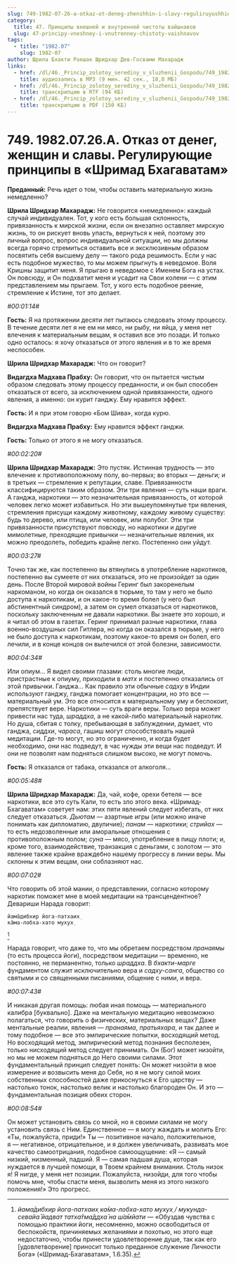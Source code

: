 ```yaml
---
slug: 749-1982-07-26-a-otkaz-ot-deneg-zhenshhin-i-slavy-reguliruyushhie-printsipy-v-shrimad-bhagavatam
category:
  title: 47. Принципы внешней и внутренней чистоты вайшнавов
  slug: 47-principy-vneshney-i-vnutrenney-chistoty-vaishnavov
tags:
  - title: "1982.07"
    slug: 1982-07
author: Шрила Бхакти Ракшак Шридхар Дев-Госвами Махарадж
links:
  - href: /dl/46._Princip_zolotoy_serediny_v_sluzhenii_Gospodu/749_1982.07.26.A_SridharMj_Otkaz_ot_deneg_zhenshhin_i_slavy__Regulirujushhie_principy_v_Shrimad_Bhagavatam.mp3
    title: аудиозапись в MP3 (9 мин. 42 сек., 10,0 МБ)
  - href: /dl/46._Princip_zolotoy_serediny_v_sluzhenii_Gospodu/749_1982.07.26.A_SridharMj_Otkaz_ot_deneg_zhenshhin_i_slavy__Regulirujushhie_principy_v_Shrimad_Bhagavatam.rtf
    title: транскрипцию в RTF (94 КБ)
  - href: /dl/46._Princip_zolotoy_serediny_v_sluzhenii_Gospodu/749_1982.07.26.A_SridharMj_Otkaz_ot_deneg_zhenshhin_i_slavy__Regulirujushhie_principy_v_Shrimad_Bhagavatam.pdf
    title: транскрипцию в PDF (150 КБ)
---
```


# 749. 1982.07.26.A. Отказ от денег, женщин и славы. Регулирующие принципы в «Шримад Бхагаватам»

**Преданный:** Речь идет о том, чтобы оставить материальную жизнь немедленно?

**Шрила Шридхар Махарадж:** Не говорится «немедленно»: каждый случай индивидуален. Тот, у кого есть большая склонность, привязанность к мирской жизни, если он внезапно оставляет мирскую жизнь, то он рискует вновь упасть, вернуться к ней, поэтому это личный вопрос, вопрос индивидуальной ситуации, но мы должны всегда горячо стремиться оставить все и эксклюзивным образом посвятить себя высшему делу — такого рода решимость. Если у нас есть подобное мужество, то мы можем прыгнуть в неведомое. Воля Кришны защитит меня. Я прыгаю в неведомое с Именем Бога на устах. Он повсюду, и Он подхватит меня и усадит на Свои колени — с этим представлением мы прыгаем. Тот, у кого есть подобное рвение, стремление к Истине, тот это делает.

*#00:01:14#*

**Гость:** Я на протяжении десяти лет пытаюсь следовать этому процессу. В течение десяти лет я не ем ни мясо, ни рыбу, ни яйца, у меня нет влечения к материальным вещам, я оставил все это позади. И только одно осталось: я хочу отказаться от этого явления и в то же время неспособен.

**Шрила Шридхар Махарадж:** Что он говорит?

**Видагдха Мадхава Прабху:** Он говорит, что он пытается чистым образом следовать этому процессу преданности, и он был способен отказаться от всего, за исключением одной привязанности, одного явления, а именно: он курит ганджу. Ему нравится эффект.

**Гость:** И я при этом говорю «Бом Шива», когда курю.

**Видагдха Мадхава Прабху:** Ему нравится эффект ганджи.

**Гость:** Только от этого я не могу отказаться.

*#00:02:20#*

**Шрила Шридхар Махарадж:** Это пустяк. Истинная трудность — это влечение к противоположному полу, во-первых; во вторых — деньги; и в третьих — стремление к репутации, славе. Привязанности классифицируются таким образом. Эти три явления — суть наши враги. А ганджа, наркотики — это незначительная привязанность, от которой человек легко может избавиться. Но эти вышеупомянутые три явления, стремления присущи каждому животному, каждому живому существу: будь то дерево, или птица, или человек, или полубог. Эти три привязанности присутствуют повсюду, но наркотики и другие мимолетные, преходящие привычки — незначительные явления, их можно преодолеть, победить крайне легко. Постепенно они уйдут.

*#00:03:27#*

Точно так же, как постепенно вы втянулись в употребление наркотиков, постепенно вы сумеете от них отказаться, это не произойдет за один день. После Второй мировой войны Геринг был закоренелым наркоманом, но когда он оказался в тюрьме, то там у него не было доступа к наркотикам, и он какое-то время болел (у него был абстинентный синдром), а затем он сумел отказаться от наркотиков, поскольку заключенным не давали наркотики. Вы знаете это хорошо, и я читал об этом в газетах. Геринг принимал разные наркотики, глава военно-воздушных сил Гитлера, но когда он оказался в тюрьме, у него не было доступа к наркотикам, поэтому какое-то время он болел, его лечили, и в конце концов он вылечился от этой болезни, зависимости.

*#00:04:34#*

Или опиум… Я видел своими глазами: столь многие люди, пристрастные к опиуму, приходили в *матх* и постепенно отказались от этой привычки. Ганджа… Как правило эти обычные *садху* в Индии используют ганджу, ганджа помогает концентрации, но это все — материальный ум. Это все относится к материальному уму и беспокоит, препятствует вере. Наркотики — суть враги веры. Только вера может привести нас туда, *шраддха*, а не какой-либо материальный наркотик. Но душа, сбитая с толку, пребывающая в заблуждении, думает, что ганджа, *сиддхи*, *чараса*, гашиш могут способствовать нашей медитации. Где-то могут, но это ограниченно, и когда будет необходимо, они нас подведут, в час нужды эти вещи нас подведут. И они не позволят нам подняться слишком высоко, не могут помочь.

**Гость:** Я отказался от табака, отказался от алкоголя…

*#00:05:48#*

**Шрила Шридхар Махарадж:** Да, чай, кофе, орехи бетеля — все наркотики, все это суть Кали, то есть зло этого века. «Шримад-Бхагаватам» советует нам: этих пяти явлений следует избегать, от них следует отказаться. *Дьютам* — азартные игры (или можно иначе понимать как дипломатию, двуличие); *панам* — наркотики; *стрийах* — то есть недозволенные или аморальные отношения с противоположным полом; *суна* — мясо, употребление в пищу плоти; и, кроме того, взаимодействие, транзакция с деньгами, с золотом — это явление также крайне враждебно нашему прогрессу в линии веры. Мы склонны к этим вещам, они соблазняют нас.

*#00:07:02#*

Что говорить об этой мании, о представлении, согласно которому наркотик поможет мне в моей медитации на трансцендентное? Девариши Нарада говорит:

    йама̄дибхир йога-патхаих̣
    ка̄ма-лобха-хато мухух̣
[^_ftn1]

Нарада говорит, что даже то, что мы обретаем посредством *пранаямы* (то есть процесса йоги), посредством медитации — временно, не постоянно, не перманентно, только *шраддха*. В *бхакти-марге* фундаментом служит исключительно вера и *садху-санга*, общество со святыми и со священными писаниями, общение с ними, и вера.

*#00:07:43#*

И никакая другая помощь: любая иная помощь — материального калибра [буквально]. Даже на ментальную медитацию невозможно полагаться, что говорить о физических, материальных вещах? Даже ментальные реалии, явления — *пранаяма*, *пратьяхара*, и так далее и тому подобное — все это эмпирические попытки, восходящий метод. Но восходящий метод, эмпирический метод познания бесполезен, только нисходящий метод следует принимать. Он (Бог) может низойти, но мы не можем подняться до Него своими силами. Этот фундаментальный принцип следует понять: Он может низойти в мое измерение и возвысить меня до Себя, но я не могу силой моих собственных способностей даже прикоснуться к Его царству — настолько тонок, настолько велик и настолько благороден Он. И это — фундаментальная позиция обеих сторон.

*#00:08:54#*

Он может установить связь со мной, но я своими силами не могу установить связь с Ним. Единственное — я могу жаждать и молить Его: «Ты, пожалуйста, приди!» Ты — позитивное начало, положительное, я — негативное, отрицательное, и я должен увеличивать, развивать мое качество самоотрицания, подобное самоощущение: «Я — самый низкий, низменный, падший. Я — самая падшая душа, которая нуждается в лучшей помощи, в Твоем крайнем внимании. Столь низок я! Я нигде, у меня нет позиции. Пожалуйста, низойди, для того чтобы помочь мне, чтобы спасти меня, вызволить меня из этого низкого положения!» Это прогресс.



[^_ftn1]: *йама̄дибхир йога-патхаих̣ ка̄ма-лобха-хато мухух̣ / мукунда-севайа̄ йадват татха̄тма̄ддха̄ на ш́а̄мйати* — «Обуздав чувства с помощью практики йоги, несомненно, можно освободиться от беспокойств, причиняемых желаниями и похотью, но этого еще недостаточно, чтобы принести удовлетворение душе, так как его [удовлетворение] приносит только преданное служение Личности Бога» («Шримад-Бхагаватам», 1.6.35).

